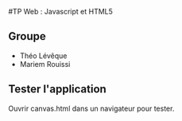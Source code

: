 #TP Web : Javascript et HTML5

## Groupe
- Théo Lévêque
- Mariem Rouissi

## Tester l'application
Ouvrir canvas.html dans un navigateur pour tester.
